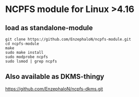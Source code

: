 # NCPFS module for Linux >4.16 #
## load as standalone-module ##

    git clone https://github.com/EnzephaloN/ncpfs-module.git
    cd ncpfs-module
    make
    sudo make install
    sudo modprobe ncpfs
    sudo lsmod | grep ncpfs
    
## Also available as DKMS-thingy ##

https://github.com/EnzephaloN/ncpfs-dkms.git
